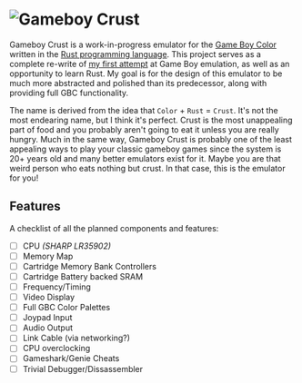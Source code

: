 # ![Gameboy Crust](https://i.imgur.com/Z1GJZMU.png)

Gameboy Crust is a work-in-progress emulator for the [Game Boy Color](https://en.wikipedia.org/wiki/Game_Boy_Color) written in the [Rust programming language](https://www.rust-lang.org/en-US/). This project serves as a complete re-write of [my first attempt](https://github.com/mattbruv/Gameboy-Emulator) at Game Boy emulation, as well as an opportunity to learn Rust. My goal is for the design of this emulator to be much more abstracted and polished than its predecessor, along with providing full GBC functionality.

The name is derived from the idea that `Color` + `Rust` = `Crust`. It's not the most endearing name, but I think it's perfect. Crust is the most unappealing part of food and you probably aren't going to eat it unless you are really hungry. Much in the same way, Gameboy Crust is probably one of the least appealing ways to play your classic gameboy games since the system is 20+ years old and many better emulators exist for it. Maybe you are that weird person who eats nothing but crust. In that case, this is the emulator for you!

## Features
A checklist of all the planned components and features: 
- [ ] CPU *(SHARP LR35902)*
- [ ] Memory Map
- [ ] Cartridge Memory Bank Controllers
- [ ] Cartridge Battery backed SRAM
- [ ] Frequency/Timing
- [ ] Video Display
- [ ] Full GBC Color Palettes
- [ ] Joypad Input
- [ ] Audio Output
- [ ] Link Cable (via networking?)
- [ ] CPU overclocking
- [ ] Gameshark/Genie Cheats
- [ ] Trivial Debugger/Dissassembler
